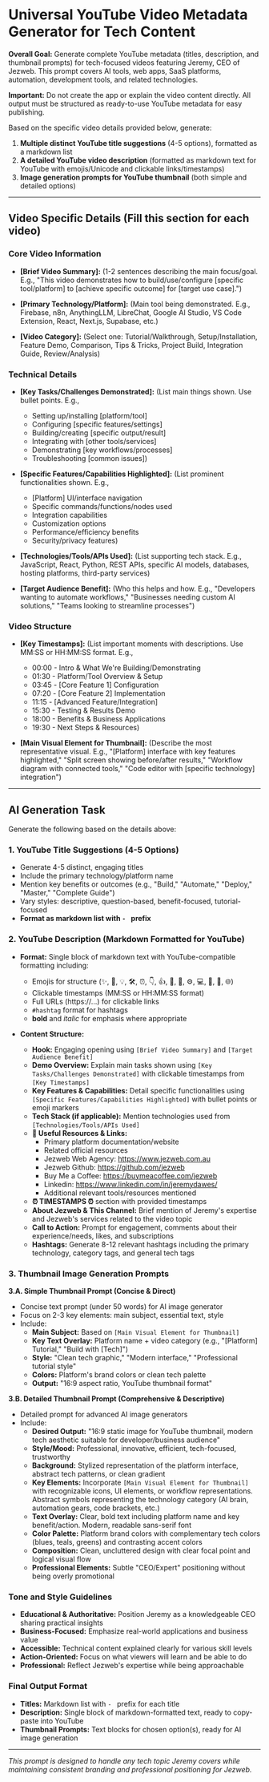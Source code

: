 # Universal YouTube Video Metadata Generator for Tech Content

**Overall Goal:** Generate complete YouTube metadata (titles, description, and thumbnail prompts) for tech-focused videos featuring Jeremy, CEO of Jezweb. This prompt covers AI tools, web apps, SaaS platforms, automation, development tools, and related technologies.

**Important:** Do not create the app or explain the video content directly. All output must be structured as ready-to-use YouTube metadata for easy publishing.

Based on the specific video details provided below, generate:
1. **Multiple distinct YouTube title suggestions** (4-5 options), formatted as a markdown list
2. **A detailed YouTube video description** (formatted as markdown text for YouTube with emojis/Unicode and clickable links/timestamps)
3. **Image generation prompts for YouTube thumbnail** (both simple and detailed options)

---

## Video Specific Details (Fill this section for each video)

### Core Video Information
*   **[Brief Video Summary]:** (1-2 sentences describing the main focus/goal. E.g., "This video demonstrates how to build/use/configure [specific tool/platform] to [achieve specific outcome] for [target use case].")

*   **[Primary Technology/Platform]:** (Main tool being demonstrated. E.g., Firebase, n8n, AnythingLLM, LibreChat, Google AI Studio, VS Code Extension, React, Next.js, Supabase, etc.)

*   **[Video Category]:** (Select one: Tutorial/Walkthrough, Setup/Installation, Feature Demo, Comparison, Tips & Tricks, Project Build, Integration Guide, Review/Analysis)

### Technical Details
*   **[Key Tasks/Challenges Demonstrated]:** (List main things shown. Use bullet points. E.g.,
    *   Setting up/installing [platform/tool]
    *   Configuring [specific features/settings]
    *   Building/creating [specific output/result]
    *   Integrating with [other tools/services]
    *   Demonstrating [key workflows/processes]
    *   Troubleshooting [common issues])

*   **[Specific Features/Capabilities Highlighted]:** (List prominent functionalities shown. E.g.,
    *   [Platform] UI/interface navigation
    *   Specific commands/functions/nodes used
    *   Integration capabilities
    *   Customization options
    *   Performance/efficiency benefits
    *   Security/privacy features)

*   **[Technologies/Tools/APIs Used]:** (List supporting tech stack. E.g., JavaScript, React, Python, REST APIs, specific AI models, databases, hosting platforms, third-party services)

*   **[Target Audience Benefit]:** (Who this helps and how. E.g., "Developers wanting to automate workflows," "Businesses needing custom AI solutions," "Teams looking to streamline processes")

### Video Structure
*   **[Key Timestamps]:** (List important moments with descriptions. Use MM:SS or HH:MM:SS format. E.g.,
    *   00:00 - Intro & What We're Building/Demonstrating
    *   01:30 - Platform/Tool Overview & Setup
    *   03:45 - [Core Feature 1] Configuration
    *   07:20 - [Core Feature 2] Implementation
    *   11:15 - [Advanced Feature/Integration]
    *   15:30 - Testing & Results Demo
    *   18:00 - Benefits & Business Applications
    *   19:30 - Next Steps & Resources)

*   **[Main Visual Element for Thumbnail]:** (Describe the most representative visual. E.g., "[Platform] interface with key features highlighted," "Split screen showing before/after results," "Workflow diagram with connected tools," "Code editor with [specific technology] integration")

---

## AI Generation Task

Generate the following based on the details above:

### 1. YouTube Title Suggestions (4-5 Options)
*   Generate 4-5 distinct, engaging titles
*   Include the primary technology/platform name
*   Mention key benefits or outcomes (e.g., "Build," "Automate," "Deploy," "Master," "Complete Guide")
*   Vary styles: descriptive, question-based, benefit-focused, tutorial-focused
*   **Format as markdown list with `- ` prefix**

### 2. YouTube Description (Markdown Formatted for YouTube)
*   **Format:** Single block of markdown text with YouTube-compatible formatting including:
    *   Emojis for structure (✨, 🚀, 💡, 🛠️, ⏰, 👇, 👍, 🔔, 🔗, ⚙️, 💻, 🎯, 📱, 🌐)
    *   Clickable timestamps (MM:SS or HH:MM:SS format)
    *   Full URLs (https://...) for clickable links
    *   `#hashtag` format for hashtags
    *   **bold** and *italic* for emphasis where appropriate

*   **Content Structure:**
    *   **Hook:** Engaging opening using `[Brief Video Summary]` and `[Target Audience Benefit]`
    *   **Demo Overview:** Explain main tasks shown using `[Key Tasks/Challenges Demonstrated]` with clickable timestamps from `[Key Timestamps]`
    *   **Key Features & Capabilities:** Detail specific functionalities using `[Specific Features/Capabilities Highlighted]` with bullet points or emoji markers
    *   **Tech Stack (if applicable):** Mention technologies used from `[Technologies/Tools/APIs Used]`
    *   **🔗 Useful Resources & Links:**
        *   Primary platform documentation/website
        *   Related official resources
        *   Jezweb Web Agency: https://www.jezweb.com.au
        *   Jezweb Github: https://github.com/jezweb
        *   Buy Me a Coffee: https://buymeacoffee.com/jezweb
        *   Linkedin: https://www.linkedin.com/in/jeremydawes/
        *   Additional relevant tools/resources mentioned
    *   **⏰ TIMESTAMPS ⏰** section with provided timestamps
    *   **About Jezweb & This Channel:** Brief mention of Jeremy's expertise and Jezweb's services related to the video topic
    *   **Call to Action:** Prompt for engagement, comments about their experience/needs, likes, and subscriptions
    *   **Hashtags:** Generate 8-12 relevant hashtags including the primary technology, category tags, and general tech tags

### 3. Thumbnail Image Generation Prompts

**3.A. Simple Thumbnail Prompt (Concise & Direct)**
*   Concise text prompt (under 50 words) for AI image generator
*   Focus on 2-3 key elements: main subject, essential text, style
*   Include:
    *   **Main Subject:** Based on `[Main Visual Element for Thumbnail]`
    *   **Key Text Overlay:** Platform name + video category (e.g., "[Platform] Tutorial," "Build with [Tech]")
    *   **Style:** "Clean tech graphic," "Modern interface," "Professional tutorial style"
    *   **Colors:** Platform's brand colors or clean tech palette
    *   **Output:** "16:9 aspect ratio, YouTube thumbnail format"

**3.B. Detailed Thumbnail Prompt (Comprehensive & Descriptive)**
*   Detailed prompt for advanced AI image generators
*   Include:
    *   **Desired Output:** "16:9 static image for YouTube thumbnail, modern tech aesthetic suitable for developer/business audience"
    *   **Style/Mood:** Professional, innovative, efficient, tech-focused, trustworthy
    *   **Background:** Stylized representation of the platform interface, abstract tech patterns, or clean gradient
    *   **Key Elements:** Incorporate `[Main Visual Element for Thumbnail]` with recognizable icons, UI elements, or workflow representations. Abstract symbols representing the technology category (AI brain, automation gears, code brackets, etc.)
    *   **Text Overlay:** Clear, bold text including platform name and key benefit/action. Modern, readable sans-serif font
    *   **Color Palette:** Platform brand colors with complementary tech colors (blues, teals, greens) and contrasting accent colors
    *   **Composition:** Clean, uncluttered design with clear focal point and logical visual flow
    *   **Professional Elements:** Subtle "CEO/Expert" positioning without being overly promotional

### Tone and Style Guidelines
*   **Educational & Authoritative:** Position Jeremy as a knowledgeable CEO sharing practical insights
*   **Business-Focused:** Emphasize real-world applications and business value
*   **Accessible:** Technical content explained clearly for various skill levels
*   **Action-Oriented:** Focus on what viewers will learn and be able to do
*   **Professional:** Reflect Jezweb's expertise while being approachable

### Final Output Format
*   **Titles:** Markdown list with `- ` prefix for each title
*   **Description:** Single block of markdown-formatted text, ready to copy-paste into YouTube
*   **Thumbnail Prompts:** Text blocks for chosen option(s), ready for AI image generation

---

*This prompt is designed to handle any tech topic Jeremy covers while maintaining consistent branding and professional positioning for Jezweb.*
